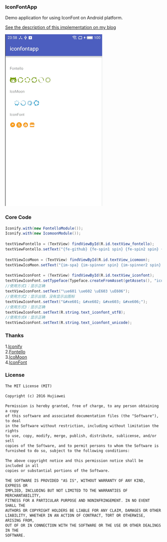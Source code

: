 ### IconFontApp

Demo application for using IconFont on Android platform.

[See the description of this implementation on my blog](http://hujiaweibujidao.github.io/blog/2016/06/25/Ways-to-Use-Icons-on-Android-2/)

![img](iconfont.gif)

### Core Code

```java
Iconify.with(new FontelloModule());
Iconify.with(new IcomoonModule());

textViewFontello = (TextView) findViewById(R.id.textView_fontello);
textViewFontello.setText("{fe-github} {fe-spin1 spin} {fe-spin2 spin} {fe-spin3 spin} {fe-spin4 spin} {fe-spin5 spin}");

textViewIcoMoon = (TextView) findViewById(R.id.textView_icomoon);
textViewIcoMoon.setText("{im-spa} {im-spinner spin} {im-spinner2 spin} {im-spinner3 spin} {im-spinner4 spin}");

textViewIconFont = (TextView) findViewById(R.id.textView_iconfont);
textViewIconFont.setTypeface(Typeface.createFromAsset(getAssets(), "iconfont.ttf"));
//使用方式1：显示正确
textViewIconFont.setText("\ue601 \ue602 \uE603 \uE606");
//使用方式2：显示出错，没有显示出图标
textViewIconFont.setText("&#xe601; &#xe602; &#xe603; &#xe606;");
//使用方式3：显示正确
textViewIconFont.setText(R.string.text_iconfont_utf8);
//使用方式4：显示正确
textViewIconFont.setText(R.string.text_iconfont_unicode);
```

### Thanks

1.[Iconify](https://github.com/JoanZapata/android-iconify)     
2.[Fontello](https://github.com/fontello/fontello)      
3.[IcoMoon](https://icomoon.io/app/)     
4.[IconFont](http://www.iconfont.cn/)       

### License

```
The MIT License (MIT)

Copyright (c) 2016 Hujiawei

Permission is hereby granted, free of charge, to any person obtaining a copy
of this software and associated documentation files (the "Software"), to deal
in the Software without restriction, including without limitation the rights
to use, copy, modify, merge, publish, distribute, sublicense, and/or sell
copies of the Software, and to permit persons to whom the Software is
furnished to do so, subject to the following conditions:

The above copyright notice and this permission notice shall be included in all
copies or substantial portions of the Software.

THE SOFTWARE IS PROVIDED "AS IS", WITHOUT WARRANTY OF ANY KIND, EXPRESS OR
IMPLIED, INCLUDING BUT NOT LIMITED TO THE WARRANTIES OF MERCHANTABILITY,
FITNESS FOR A PARTICULAR PURPOSE AND NONINFRINGEMENT. IN NO EVENT SHALL THE
AUTHORS OR COPYRIGHT HOLDERS BE LIABLE FOR ANY CLAIM, DAMAGES OR OTHER
LIABILITY, WHETHER IN AN ACTION OF CONTRACT, TORT OR OTHERWISE, ARISING FROM,
OUT OF OR IN CONNECTION WITH THE SOFTWARE OR THE USE OR OTHER DEALINGS IN THE
SOFTWARE.
```